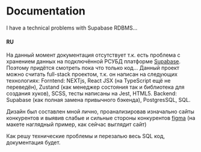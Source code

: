 # Documentation
I have a technical problems with Supabase RDBMS...

#### RU
На данный момент документация отсутствует т.к. есть проблема с хранением данных на подключённой РСУБД платформе [Supabase](https://supabase.com/docs/guides/getting-started). Поэтому придётся смотреть пока что только код...
Данный проект можно считать full-stack проектом, т.к. он написан на следующих технологиях:
Forntend: NEXTjs, React JSX (на TypeScript ещё не переведён), Zustand (как менеджер состояния так и библиотека для создания хуков), SCSS, тесты написаны на Jest, HTML5.
Backend: Supabase (как полная замена привычного бэкенда), PostgresSQL, SQL.

Дизайн был составлен мной лично, проанализировав изначально сайты конкурентов и выявив слабые и сильные стороны конкурентов [figma](https://www.figma.com/design/KcjZvGldUKFh6UooDA88j5/gameDev---game-WIKI?m=auto&t=MpUvPZtIkXbQNMmK-6) (на макете наглядный пример, как сейчас выглядит сайт)

Как решу технические проблемы и перезалью весь SQL код, документация будет.
